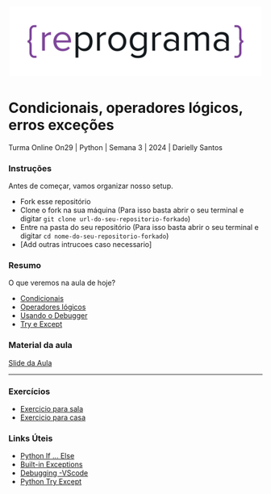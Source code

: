 <h1 align="center">
  <img src="assets/reprograma-fundos-claros.png" alt="logo reprograma" width="500">
</h1>

# Condicionais, operadores lógicos, erros exceções

Turma Online On29 | Python | Semana 3 | 2024 | Darielly Santos

### Instruções
Antes de começar, vamos organizar nosso setup.
* Fork esse repositório 
* Clone o fork na sua máquina (Para isso basta abrir o seu terminal e digitar `git clone url-do-seu-repositorio-forkado`)
* Entre na pasta do seu repositório (Para isso basta abrir o seu terminal e digitar `cd nome-do-seu-repositorio-forkado`)
* [Add outras intrucoes caso necessario]

### Resumo
O que veremos na aula de hoje?
* [Condicionais](#tema1)
* [Operadores lógicos](#tema2)
* [Usando o Debugger](#tema3)
* [Try e Except](#tema4)


### Material da aula 

[Slide da Aula](https://www.canva.com/design/DAGBWorBioY/TdMm5sIVEalKDfU-kJSldw/edit?utm_content=DAGBWorBioY&utm_campaign=designshare&utm_medium=link2&utm_source=sharebutton)

***
### Exercícios 
* [Exercicio para sala](https://github.com/mflilian/repo-example/tree/main/exercicios/para-sala)
* [Exercicio para casa](https://github.com/mflilian/repo-example/tree/main/exercicios/para-casa)


### Links Úteis
- [Python If ... Else
](https://www.w3schools.com/python/python_conditions.asp)
- [Built-in Exceptions
](https://docs.python.org/3/library/exceptions.html)
- [Debugging -VScode](https://code.visualstudio.com/docs/editor/debugging)
- [Python Try Except](https://www.w3schools.com/python/python_try_except.asp)



